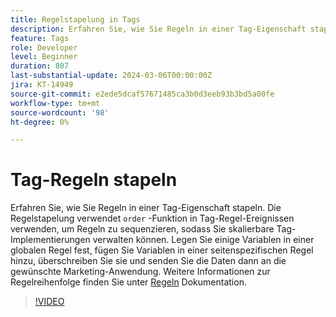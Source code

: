 ```yaml
---
title: Regelstapelung in Tags
description: Erfahren Sie, wie Sie Regeln in einer Tag-Eigenschaft stapeln. Die Regelstapelung nutzt die Bestellfunktion in Tag-Regel-Ereignissen, um Regeln zu sequenzieren, damit Sie skalierbare Tag-Implementierungen verwalten können.
feature: Tags
role: Developer
level: Beginner
duration: 807
last-substantial-update: 2024-03-06T00:00:00Z
jira: KT-14949
source-git-commit: e2ede5dcaf57671485ca3b0d3eeb93b3bd5a00fe
workflow-type: tm+mt
source-wordcount: '98'
ht-degree: 0%

---
```


# Tag-Regeln stapeln

Erfahren Sie, wie Sie Regeln in einer Tag-Eigenschaft stapeln. Die Regelstapelung verwendet `order` -Funktion in Tag-Regel-Ereignissen verwenden, um Regeln zu sequenzieren, sodass Sie skalierbare Tag-Implementierungen verwalten können. Legen Sie einige Variablen in einer globalen Regel fest, fügen Sie Variablen in einer seitenspezifischen Regel hinzu, überschreiben Sie sie und senden Sie die Daten dann an die gewünschte Marketing-Anwendung. Weitere Informationen zur Regelreihenfolge finden Sie unter [Regeln](https://experienceleague.adobe.com/docs/experience-platform/tags/ui/rules.html#rule-ordering) Dokumentation.

>[!VIDEO](https://video.tv.adobe.com/v/3427710/?learn=on)

